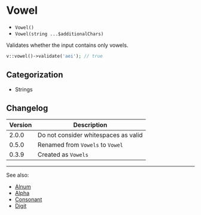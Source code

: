# Vowel

- `Vowel()`
- `Vowel(string ...$additionalChars)`

Validates whether the input contains only vowels.

```php
v::vowel()->validate('aei'); // true
```

## Categorization

- Strings

## Changelog

Version | Description
--------|-------------
  2.0.0 | Do not consider whitespaces as valid
  0.5.0 | Renamed from `Vowels` to `Vowel`
  0.3.9 | Created as `Vowels`

***
See also:

- [Alnum](Alnum.md)
- [Alpha](Alpha.md)
- [Consonant](Consonant.md)
- [Digit](Digit.md)
